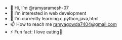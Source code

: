 - 👋 Hi, I’m @ramyaramesh-07
- 👀 I’m interested in web development
- 🌱 I’m currently learning c,python,java,html
- 📫 How to reach me ramyagowda7404@gmail.com
- ⚡ Fun fact: I love eating🍴

<!---
ramyaramesh-07/ramyaramesh-07 is a ✨ special ✨ repository because its `README.md` (this file) appears on your GitHub profile.
You can click the Preview link to take a look at your changes.
--->
